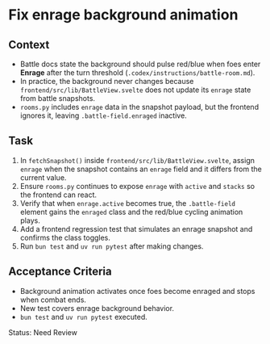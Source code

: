 # Fix enrage background animation

## Context
- Battle docs state the background should pulse red/blue when foes enter **Enrage** after the turn threshold (`.codex/instructions/battle-room.md`).
- In practice, the background never changes because `frontend/src/lib/BattleView.svelte` does not update its `enrage` state from battle snapshots.
- `rooms.py` includes `enrage` data in the snapshot payload, but the frontend ignores it, leaving `.battle-field.enraged` inactive.

## Task
1. In `fetchSnapshot()` inside `frontend/src/lib/BattleView.svelte`, assign `enrage` when the snapshot contains an `enrage` field and it differs from the current value.
2. Ensure `rooms.py` continues to expose `enrage` with `active` and `stacks` so the frontend can react.
3. Verify that when `enrage.active` becomes true, the `.battle-field` element gains the `enraged` class and the red/blue cycling animation plays.
4. Add a frontend regression test that simulates an enrage snapshot and confirms the class toggles.
5. Run `bun test` and `uv run pytest` after making changes.

## Acceptance Criteria
- Background animation activates once foes become enraged and stops when combat ends.
- New test covers enrage background behavior.
- `bun test` and `uv run pytest` executed.

Status: Need Review
